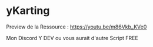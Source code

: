 # yKarting

Preview de la Ressource : https://youtu.be/m86Vkb_KVe0

Mon Discord Y DEV ou vous aurait d'autre Script FREE
